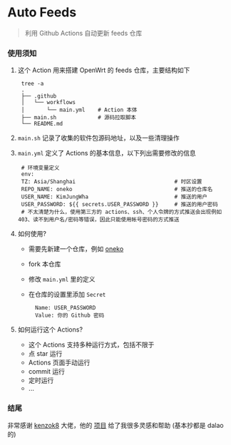 # Auto Feeds
> 利用 Github Actions 自动更新 feeds 仓库

### 使用须知
1. 这个 Action 用来搭建 OpenWrt 的 feeds 仓库，主要结构如下

        tree -a
        .
        ├── .github
        │   └── workflows
        │       └── main.yml    # Action 本体
        ├── main.sh             # 源码拉取脚本
        └── README.md

2. `main.sh` 记录了收集的软件包源码地址，以及一些清理操作
3. `main.yml` 定义了 Actions 的基本信息，以下列出需要修改的信息

        # 环境变量定义
        env:
        TZ: Asia/Shanghai                               # 时区设置
        REPO_NAME: oneko                                # 推送的仓库名
        USER_NAME: KimJungWha                           # 推送的用户
        USER_PASSWORD: ${{ secrets.USER_PASSWORD }}     # 推送的用户密码
        # 不太清楚为什么，使用第三方的 actions、ssh、个人令牌的方式推送会出现例如 403、读不到用户名/密码等错误，因此只能使用帐号密码的方式推送

4. 如何使用?
    * 需要先新建一个仓库，例如 [oneko](https://github.com/KimJungWha/oneko)
    * fork 本仓库
    * 修改 `main.yml` 里的定义
    * 在仓库的设置里添加 `Secret`

            Name: USER_PASSWORD
            Value: 你的 Github 密码

5. 如何运行这个 Actions?
    * 这个 Actions 支持多种运行方式，包括不限于
    * 点 star 运行
    * Actions 页面手动运行
    * commit 运行
    * 定时运行
    * ...

### 结尾
非常感谢 [kenzok8](https://github.com/kenzok8) 大佬，他的 [项目](https://github.com/kenzok8/small_action) 给了我很多灵感和帮助 (基本抄都是 dalao 的)